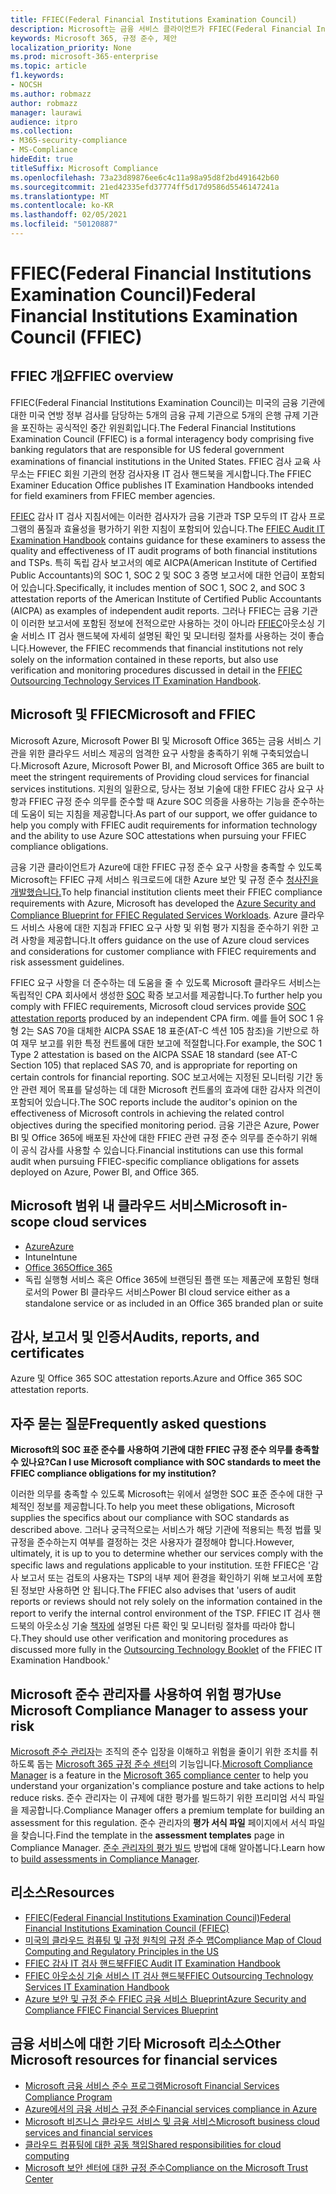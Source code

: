 ```yaml
---
title: FFIEC(Federal Financial Institutions Examination Council)
description: Microsoft는 금융 서비스 클라이언트가 FFIEC(Federal Financial Institutions Examination Council)의 감사 요구 사항을 준수할 수 있습니다.
keywords: Microsoft 365, 규정 준수, 제안
localization_priority: None
ms.prod: microsoft-365-enterprise
ms.topic: article
f1.keywords:
- NOCSH
ms.author: robmazz
author: robmazz
manager: laurawi
audience: itpro
ms.collection:
- M365-security-compliance
- MS-Compliance
hideEdit: true
titleSuffix: Microsoft Compliance
ms.openlocfilehash: 73a23d89876ee6c4c11a98a95d8f2bd491642b60
ms.sourcegitcommit: 21ed42335efd37774ff5d17d9586d5546147241a
ms.translationtype: MT
ms.contentlocale: ko-KR
ms.lasthandoff: 02/05/2021
ms.locfileid: "50120887"
---
```

# <a name="federal-financial-institutions-examination-council-ffiec"></a><span data-ttu-id="8c1e6-104">FFIEC(Federal Financial Institutions Examination Council)</span><span class="sxs-lookup"><span data-stu-id="8c1e6-104">Federal Financial Institutions Examination Council (FFIEC)</span></span>

## <a name="ffiec-overview"></a><span data-ttu-id="8c1e6-105">FFIEC 개요</span><span class="sxs-lookup"><span data-stu-id="8c1e6-105">FFIEC overview</span></span>

<span data-ttu-id="8c1e6-106">FFIEC(Federal Financial Institutions Examination Council)는 미국의 금융 기관에 대한 미국 연방 정부 검사를 담당하는 5개의 금융 규제 기관으로 5개의 은행 규제 기관을 포진하는 공식적인 중간 위원회입니다.</span><span class="sxs-lookup"><span data-stu-id="8c1e6-106">The Federal Financial Institutions Examination Council (FFIEC) is a formal interagency body comprising five banking regulators that are responsible for US federal government examinations of financial institutions in the United States.</span></span> <span data-ttu-id="8c1e6-107">FFIEC 검사 교육 사무소는 FFIEC 회원 기관의 현장 검사자용 IT 검사 핸드북을 게시합니다.</span><span class="sxs-lookup"><span data-stu-id="8c1e6-107">The FFIEC Examiner Education Office publishes IT Examination Handbooks intended for field examiners from FFIEC member agencies.</span></span>

<span data-ttu-id="8c1e6-108">[FFIEC](https://ithandbook.ffiec.gov/it-booklets/audit.aspx) 감사 IT 검사 지침서에는 이러한 검사자가 금융 기관과 TSP 모두의 IT 감사 프로그램의 품질과 효율성을 평가하기 위한 지침이 포함되어 있습니다.</span><span class="sxs-lookup"><span data-stu-id="8c1e6-108">The [FFIEC Audit IT Examination Handbook](https://ithandbook.ffiec.gov/it-booklets/audit.aspx) contains guidance for these examiners to assess the quality and effectiveness of IT audit programs of both financial institutions and TSPs.</span></span> <span data-ttu-id="8c1e6-109">특히 독립 감사 보고서의 예로 AICPA(American Institute of Certified Public Accountants)의 SOC 1, SOC 2 및 SOC 3 증명 보고서에 대한 언급이 포함되어 있습니다.</span><span class="sxs-lookup"><span data-stu-id="8c1e6-109">Specifically, it includes mention of SOC 1, SOC 2, and SOC 3 attestation reports of the American Institute of Certified Public Accountants (AICPA) as examples of independent audit reports.</span></span> <span data-ttu-id="8c1e6-110">그러나 FFIEC는 금융 기관이 이러한 보고서에 포함된 정보에 전적으로만 사용하는 것이 아니라 [FFIEC](https://ithandbook.ffiec.gov/it-booklets/outsourcing-technology-services.aspx)아웃소싱 기술 서비스 IT 검사 핸드북에 자세히 설명된 확인 및 모니터링 절차를 사용하는 것이 좋습니다.</span><span class="sxs-lookup"><span data-stu-id="8c1e6-110">However, the FFIEC recommends that financial institutions not rely solely on the information contained in these reports, but also use verification and monitoring procedures discussed in detail in the [FFIEC Outsourcing Technology Services IT Examination Handbook](https://ithandbook.ffiec.gov/it-booklets/outsourcing-technology-services.aspx).</span></span>

## <a name="microsoft-and-ffiec"></a><span data-ttu-id="8c1e6-111">Microsoft 및 FFIEC</span><span class="sxs-lookup"><span data-stu-id="8c1e6-111">Microsoft and FFIEC</span></span>

<span data-ttu-id="8c1e6-112">Microsoft Azure, Microsoft Power BI 및 Microsoft Office 365는 금융 서비스 기관을 위한 클라우드 서비스 제공의 엄격한 요구 사항을 충족하기 위해 구축되었습니다.</span><span class="sxs-lookup"><span data-stu-id="8c1e6-112">Microsoft Azure, Microsoft Power BI, and Microsoft Office 365 are built to meet the stringent requirements of Providing cloud services for financial services institutions.</span></span> <span data-ttu-id="8c1e6-113">지원의 일환으로, 당사는 정보 기술에 대한 FFIEC 감사 요구 사항과 FFIEC 규정 준수 의무를 준수할 때 Azure SOC 의증을 사용하는 기능을 준수하는 데 도움이 되는 지침을 제공합니다.</span><span class="sxs-lookup"><span data-stu-id="8c1e6-113">As part of our support, we offer guidance to help you comply with FFIEC audit requirements for information technology and the ability to use Azure SOC attestations when pursuing your FFIEC compliance obligations.</span></span>

<span data-ttu-id="8c1e6-114">금융 기관 클라이언트가 Azure에 대한 FFIEC 규정 준수 요구 사항을 충족할 수 있도록 Microsoft는 FFIEC 규제 서비스 워크로드에 대한 Azure 보안 및 규정 준수 [청사진을 개발했습니다.](https://servicetrust.microsoft.com/ViewPage/FFIECBlueprint)</span><span class="sxs-lookup"><span data-stu-id="8c1e6-114">To help financial institution clients meet their FFIEC compliance requirements with Azure, Microsoft has developed the [Azure Security and Compliance Blueprint for FFIEC Regulated Services Workloads](https://servicetrust.microsoft.com/ViewPage/FFIECBlueprint).</span></span> <span data-ttu-id="8c1e6-115">Azure 클라우드 서비스 사용에 대한 지침과 FFIEC 요구 사항 및 위험 평가 지침을 준수하기 위한 고려 사항을 제공합니다.</span><span class="sxs-lookup"><span data-stu-id="8c1e6-115">It offers guidance on the use of Azure cloud services and considerations for customer compliance with FFIEC requirements and risk assessment guidelines.</span></span>

<span data-ttu-id="8c1e6-116">FFIEC 요구 사항을 더 준수하는 데 도움을 줄 수 있도록 Microsoft 클라우드 서비스는 독립적인 CPA 회사에서 생성한 [SOC](offering-SOC.md) 확증 보고서를 제공합니다.</span><span class="sxs-lookup"><span data-stu-id="8c1e6-116">To further help you comply with FFIEC requirements, Microsoft cloud services provide [SOC attestation reports](offering-SOC.md) produced by an independent CPA firm.</span></span> <span data-ttu-id="8c1e6-117">예를 들어 SOC 1 유형 2는 SAS 70을 대체한 AICPA SSAE 18 표준(AT-C 섹션 105 참조)을 기반으로 하여 재무 보고를 위한 특정 컨트롤에 대한 보고에 적절합니다.</span><span class="sxs-lookup"><span data-stu-id="8c1e6-117">For example, the SOC 1 Type 2 attestation is based on the AICPA SSAE 18 standard (see AT-C Section 105) that replaced SAS 70, and is appropriate for reporting on certain controls for financial reporting.</span></span> <span data-ttu-id="8c1e6-118">SOC 보고서에는 지정된 모니터링 기간 동안 관련 제어 목표를 달성하는 데 대한 Microsoft 컨트롤의 효과에 대한 감사자 의견이 포함되어 있습니다.</span><span class="sxs-lookup"><span data-stu-id="8c1e6-118">The SOC reports include the auditor's opinion on the effectiveness of Microsoft controls in achieving the related control objectives during the specified monitoring period.</span></span> <span data-ttu-id="8c1e6-119">금융 기관은 Azure, Power BI 및 Office 365에 배포된 자산에 대한 FFIEC 관련 규정 준수 의무를 준수하기 위해 이 공식 감사를 사용할 수 있습니다.</span><span class="sxs-lookup"><span data-stu-id="8c1e6-119">Financial institutions can use this formal audit when pursuing FFIEC-specific compliance obligations for assets deployed on Azure, Power BI, and Office 365.</span></span>

## <a name="microsoft-in-scope-cloud-services"></a><span data-ttu-id="8c1e6-120">Microsoft 범위 내 클라우드 서비스</span><span class="sxs-lookup"><span data-stu-id="8c1e6-120">Microsoft in-scope cloud services</span></span>

- [<span data-ttu-id="8c1e6-121">Azure</span><span class="sxs-lookup"><span data-stu-id="8c1e6-121">Azure</span></span>](https://aka.ms/AzureCompliance)
- <span data-ttu-id="8c1e6-122">Intune</span><span class="sxs-lookup"><span data-stu-id="8c1e6-122">Intune</span></span>
- [<span data-ttu-id="8c1e6-123">Office 365</span><span class="sxs-lookup"><span data-stu-id="8c1e6-123">Office 365</span></span>](https://go.microsoft.com/fwlink/p/?LinkID=2077751)
- <span data-ttu-id="8c1e6-124">독립 실행형 서비스 혹은 Office 365에 브랜딩된 플랜 또는 제품군에 포함된 형태로서의 Power BI 클라우드 서비스</span><span class="sxs-lookup"><span data-stu-id="8c1e6-124">Power BI cloud service either as a standalone service or as included in an Office 365 branded plan or suite</span></span>

## <a name="audits-reports-and-certificates"></a><span data-ttu-id="8c1e6-125">감사, 보고서 및 인증서</span><span class="sxs-lookup"><span data-stu-id="8c1e6-125">Audits, reports, and certificates</span></span>

<span data-ttu-id="8c1e6-126">Azure 및 Office 365 SOC attestation reports.</span><span class="sxs-lookup"><span data-stu-id="8c1e6-126">Azure and Office 365 SOC attestation reports.</span></span>

## <a name="frequently-asked-questions"></a><span data-ttu-id="8c1e6-127">자주 묻는 질문</span><span class="sxs-lookup"><span data-stu-id="8c1e6-127">Frequently asked questions</span></span>

<span data-ttu-id="8c1e6-128">**Microsoft의 SOC 표준 준수를 사용하여 기관에 대한 FFIEC 규정 준수 의무를 충족할 수 있나요?**</span><span class="sxs-lookup"><span data-stu-id="8c1e6-128">**Can I use Microsoft compliance with SOC standards to meet the FFIEC compliance obligations for my institution?**</span></span>

<span data-ttu-id="8c1e6-129">이러한 의무를 충족할 수 있도록 Microsoft는 위에서 설명한 SOC 표준 준수에 대한 구체적인 정보를 제공합니다.</span><span class="sxs-lookup"><span data-stu-id="8c1e6-129">To help you meet these obligations, Microsoft supplies the specifics about our compliance with SOC standards as described above.</span></span> <span data-ttu-id="8c1e6-130">그러나 궁극적으로는 서비스가 해당 기관에 적용되는 특정 법률 및 규정을 준수하는지 여부를 결정하는 것은 사용자가 결정해야 합니다.</span><span class="sxs-lookup"><span data-stu-id="8c1e6-130">However, ultimately, it is up to you to determine whether our services comply with the specific laws and regulations applicable to your institution.</span></span> <span data-ttu-id="8c1e6-131">또한 FFIEC은 '감사 보고서 또는 검토의 사용자는 TSP의 내부 제어 환경을 확인하기 위해 보고서에 포함된 정보만 사용하면 안 됩니다.</span><span class="sxs-lookup"><span data-stu-id="8c1e6-131">The FFIEC also advises that 'users of audit reports or reviews should not rely solely on the information contained in the report to verify the internal control environment of the TSP.</span></span> <span data-ttu-id="8c1e6-132">FFIEC IT 검사 핸드북의 아웃소싱 기술 [책자에](https://ithandbook.ffiec.gov/it-booklets/outsourcing-technology-services.aspx) 설명된 다른 확인 및 모니터링 절차를 따라야 합니다.</span><span class="sxs-lookup"><span data-stu-id="8c1e6-132">They should use other verification and monitoring procedures as discussed more fully in the [Outsourcing Technology Booklet](https://ithandbook.ffiec.gov/it-booklets/outsourcing-technology-services.aspx) of the FFIEC IT Examination Handbook.'</span></span>

## <a name="use-microsoft-compliance-manager-to-assess-your-risk"></a><span data-ttu-id="8c1e6-133">Microsoft 준수 관리자를 사용하여 위험 평가</span><span class="sxs-lookup"><span data-stu-id="8c1e6-133">Use Microsoft Compliance Manager to assess your risk</span></span>

<span data-ttu-id="8c1e6-134">[Microsoft 준수 관리자](/microsoft-365/compliance/compliance-manager)는 조직의 준수 입장을 이해하고 위험을 줄이기 위한 조치를 취하도록 돕는 [Microsoft 365 규정 준수 센터](/microsoft-365/compliance/microsoft-365-compliance-center)의 기능입니다.</span><span class="sxs-lookup"><span data-stu-id="8c1e6-134">[Microsoft Compliance Manager](/microsoft-365/compliance/compliance-manager) is a feature in the [Microsoft 365 compliance center](/microsoft-365/compliance/microsoft-365-compliance-center) to help you understand your organization's compliance posture and take actions to help reduce risks.</span></span> <span data-ttu-id="8c1e6-135">준수 관리자는 이 규제에 대한 평가를 빌드하기 위한 프리미엄 서식 파일을 제공합니다.</span><span class="sxs-lookup"><span data-stu-id="8c1e6-135">Compliance Manager offers a premium template for building an assessment for this regulation.</span></span> <span data-ttu-id="8c1e6-136">준수 관리자의 **평가 서식 파일** 페이지에서 서식 파일을 찾습니다.</span><span class="sxs-lookup"><span data-stu-id="8c1e6-136">Find the template in the **assessment templates** page in Compliance Manager.</span></span> <span data-ttu-id="8c1e6-137">[준수 관리자의 평가 빌드](/microsoft-365/compliance/compliance-manager-assessments) 방법에 대해 알아봅니다.</span><span class="sxs-lookup"><span data-stu-id="8c1e6-137">Learn how to [build assessments in Compliance Manager](/microsoft-365/compliance/compliance-manager-assessments).</span></span>

## <a name="resources"></a><span data-ttu-id="8c1e6-138">리소스</span><span class="sxs-lookup"><span data-stu-id="8c1e6-138">Resources</span></span>

- [<span data-ttu-id="8c1e6-139">FFIEC(Federal Financial Institutions Examination Council)</span><span class="sxs-lookup"><span data-stu-id="8c1e6-139">Federal Financial Institutions Examination Council (FFIEC)</span></span>](https://www.ffiec.gov/)
- [<span data-ttu-id="8c1e6-140">미국의 클라우드 컴퓨팅 및 규정 원칙의 규정 준수 맵</span><span class="sxs-lookup"><span data-stu-id="8c1e6-140">Compliance Map of Cloud Computing and Regulatory Principles in the US</span></span>](https://servicetrust.microsoft.com/ViewPage/TrustDocuments?command=Download&downloadType=Document&downloadId=5b483567-00b0-4d86-96ae-ee887dadb61c&docTab=6d000410-c9e9-11e7-9a91-892aae8839ad_Compliance_Guides)
- [<span data-ttu-id="8c1e6-141">FFIEC 감사 IT 검사 핸드북</span><span class="sxs-lookup"><span data-stu-id="8c1e6-141">FFIEC Audit IT Examination Handbook</span></span>](https://ithandbook.ffiec.gov/it-booklets/audit.aspx)
- [<span data-ttu-id="8c1e6-142">FFIEC 아웃소싱 기술 서비스 IT 검사 핸드북</span><span class="sxs-lookup"><span data-stu-id="8c1e6-142">FFIEC Outsourcing Technology Services IT Examination Handbook</span></span>](https://ithandbook.ffiec.gov/it-booklets/outsourcing-technology-services.aspx)
- [<span data-ttu-id="8c1e6-143">Azure 보안 및 규정 준수 FFIEC 금융 서비스 Blueprint</span><span class="sxs-lookup"><span data-stu-id="8c1e6-143">Azure Security and Compliance FFIEC Financial Services Blueprint</span></span>](https://servicetrust.microsoft.com/ViewPage/FFIECBlueprint)

## <a name="other-microsoft-resources-for-financial-services"></a><span data-ttu-id="8c1e6-144">금융 서비스에 대한 기타 Microsoft 리소스</span><span class="sxs-lookup"><span data-stu-id="8c1e6-144">Other Microsoft resources for financial services</span></span>

- [<span data-ttu-id="8c1e6-145">Microsoft 금융 서비스 준수 프로그램</span><span class="sxs-lookup"><span data-stu-id="8c1e6-145">Microsoft Financial Services Compliance Program</span></span>](https://www.microsoft.com/download/details.aspx?id=55332)
- [<span data-ttu-id="8c1e6-146">Azure에서의 금융 서비스 규정 준수</span><span class="sxs-lookup"><span data-stu-id="8c1e6-146">Financial services compliance in Azure</span></span>](https://azure.microsoft.com/resources/videos/azurecon-2015-financial-services-compliance-in-azure/)
- [<span data-ttu-id="8c1e6-147">Microsoft 비즈니스 클라우드 서비스 및 금융 서비스</span><span class="sxs-lookup"><span data-stu-id="8c1e6-147">Microsoft business cloud services and financial services</span></span>](https://servicetrust.microsoft.com/viewpage/financialservicesoverview)
- [<span data-ttu-id="8c1e6-148">클라우드 컴퓨팅에 대한 공동 책임</span><span class="sxs-lookup"><span data-stu-id="8c1e6-148">Shared responsibilities for cloud computing</span></span>](https://aka.ms/sharedresponsibility)
- [<span data-ttu-id="8c1e6-149">Microsoft 보안 센터에 대한 규정 준수</span><span class="sxs-lookup"><span data-stu-id="8c1e6-149">Compliance on the Microsoft Trust Center</span></span>](https://www.microsoft.com/trust-center/compliance/compliance-overview)
